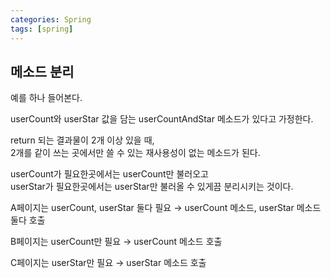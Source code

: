 ```yaml
---
categories: Spring
tags: [spring]
---
```

         
## 메소드 분리

예를 하나 들어본다.               

userCount와 userStar 값을 담는 userCountAndStar 메소드가 있다고 가정한다. 
   
return 되는 결과물이 2개 이상 있을 때,         
2개를 같이 쓰는 곳에서만 쓸 수 있는 재사용성이 없는 메소드가 된다.

userCount가 필요한곳에서는 userCount만 불러오고      
userStar가 필요한곳에서는 userStar만 불러올 수 있게끔 분리시키는 것이다.   

A페이지는 userCount, userStar 둘다 필요 → userCount 메소드, userStar 메소드 둘다 호출      

B페이지는 userCount만 필요 → userCount 메소드 호출 

C페이지는 userStar만 필요 → userStar 메소드 호출